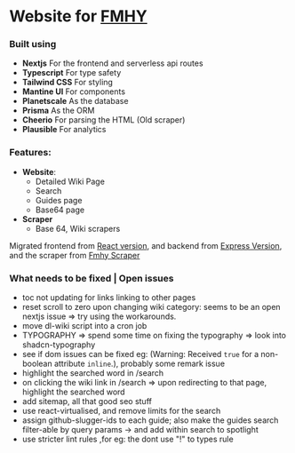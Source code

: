 # Website for [FMHY](https://www.reddit.com/r/FREEMEDIAHECKYEAH/)

### Built using

- **Nextjs** For the frontend and serverless api routes
- **Typescript** For type safety
- **Tailwind CSS** For styling
- **Mantine UI** For components
- **Planetscale** As the database
- **Prisma** As the ORM
- **Cheerio** For parsing the HTML (Old scraper)
- **Plausible** For analytics

### Features:

- **Website**:
  - Detailed Wiki Page
  - Search
  - Guides page
  - Base64 page
- **Scraper**
  - Base 64, Wiki scrapers

Migrated frontend from [React version](https://github.com/zeus-12/fmhy-ui), and backend from [Express Version](https://github.com/zeus-12/fmhy-server), and the scraper from [Fmhy Scraper](https://github.com/zeus-12/fmhy-scraper)

### What needs to be fixed | Open issues

- toc not updating for links linking to other pages
- reset scroll to zero upon changing wiki category: seems to be an open nextjs issue => try using the workarounds.
- move dl-wiki script into a cron job
- TYPOGRAPHY => spend some time on fixing the typography => look into shadcn-typography
- see if dom issues can be fixed eg: (Warning: Received `true` for a non-boolean attribute `inline`.), probably some remark issue
- highlight the searched word in /search
- on clicking the wiki link in /search => upon redirecting to that page, highlight the searched word
- add sitemap, all that good seo stuff
- use react-virtualised, and remove limits for the search
- assign github-slugger-ids to each guide; also make the guides search filter-able by query params -> and add within search to spotlight
- use stricter lint rules ,for eg: the dont use "!" to types rule
